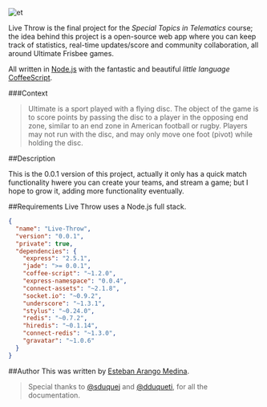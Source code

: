  ![et](https://github.com/esbanarango/LiveThrow/blob/master/Docs./lg.png?raw=true)

Live Throw is the final project for the _Special Topics in Telematics_ course; the idea behind this project is a open-source web app where you can keep track of statistics, real-time updates/score and community collaboration, all around Ultimate Frisbee games.

All written in [Node.js](http://nodejs.org/) with the fantastic and beautiful _little language_ [CoffeeScript](http://coffeescript.org/).

###Context

>Ultimate is a sport played with a flying disc. The object of the game is to score points by passing the disc to a player in the opposing end zone, similar to an end zone in American football or rugby. Players may not run with the disc, and may only move one foot (pivot) while holding the disc.

##Description

This is the 0.0.1 version of this project, actually it only has a quick match functionality hwere you can create your teams, and stream a game; but I hope to grow it, adding more functionality eventually.

##Requirements
Live Throw uses a Node.js full stack.

```json
{
  "name": "Live-Throw",
  "version": "0.0.1",
  "private": true,
  "dependencies": {
    "express": "2.5.1",
    "jade": ">= 0.0.1",
    "coffee-script": "~1.2.0",
    "express-namespace": "0.0.4",
    "connect-assets": "~2.1.8",
    "socket.io": "~0.9.2",
    "underscore": "~1.3.1",
    "stylus": "~0.24.0",
    "redis": "~0.7.2",
    "hiredis": "~0.1.14",
    "connect-redis": "~1.3.0",
    "gravatar": "~1.0.6"
  }
}
```

##Author
This was written by [Esteban Arango Medina](http://twitter.com/esbanarango).
>Special thanks to [@sduquej](https://twitter.com/sduquej) and [@dduqueti](https://twitter.com/dduqueti), for all the documentation.
